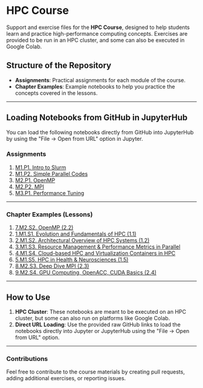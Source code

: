 # HPC Course

Support and exercise files for the **HPC Course**, designed to help students learn and practice high-performance computing concepts. Exercises are provided to be run in an HPC cluster, and some can also be executed in Google Colab.

## Structure of the Repository

- **Assignments**: Practical assignments for each module of the course.
- **Chapter Examples**: Example notebooks to help you practice the concepts covered in the lessons.

---

## Loading Notebooks from GitHub in JupyterHub

You can load the following notebooks directly from GitHub into JupyterHub by using the "File -> Open from URL" option in Jupyter.

### Assignments

1. [M1.P1. Intro to Slurm](https://raw.githubusercontent.com/OscarDiez/hpc_course/main/assignments/M1.P1.IntroSlurm.ipynb)
2. [M1.P2. Simple Parallel Codes](https://raw.githubusercontent.com/OscarDiez/hpc_course/main/assignments/M1.P2.SimpleParallelCodes.ipynb)
3. [M2.P1. OpenMP](https://raw.githubusercontent.com/OscarDiez/hpc_course/main/assignments/M2.P1.OpenMP.ipynb)
4. [M2.P2. MPI](https://raw.githubusercontent.com/OscarDiez/hpc_course/main/assignments/M2.P2.MPI.ipynb)
5. [M3.P1. Performance Tuning](https://raw.githubusercontent.com/OscarDiez/hpc_course/main/assignments/M3.P1.Performance_tuning.ipynb)

---

### Chapter Examples (Lessons)

1. [7.M2.S2. OpenMP (2.2)](https://raw.githubusercontent.com/OscarDiez/hpc_course/main/chapters_examples/7.M2.S2.OpenMP%20(2.2).ipynb)
2. [1.M1.S1. Evolution and Fundamentals of HPC (1.1)](https://raw.githubusercontent.com/OscarDiez/hpc_course/main/chapters_examples/1.M1.S1.Evolution%20and%20Fundamentals%20of%20HPC%20(1.1).ipynb)
3. [2.M1.S2. Architectural Overview of HPC Systems (1.2)](https://raw.githubusercontent.com/OscarDiez/hpc_course/main/chapters_examples/2.M1.S2.Architectural%20Overview%20of%20HPC%20Systems%20(1.2).ipynb)
4. [3.M1.S3. Resource Management & Performance Metrics in Parallel](https://raw.githubusercontent.com/OscarDiez/hpc_course/main/chapters_examples/3.M1.S3.Resource%20Management%20%26%20Performance%20Metrics%20in%20Parallel.ipynb)
5. [4.M1.S4. Cloud-based HPC and Virtualization Containers in HPC](https://raw.githubusercontent.com/OscarDiez/hpc_course/main/chapters_examples/4.M1.S4.Cloud-based%20HPC%20and%20Virtualization_Containers%20in%20HPC.ipynb)
6. [5.M1.S5. HPC in Health & Neurosciences (1.5)](https://raw.githubusercontent.com/OscarDiez/hpc_course/main/chapters_examples/5.M1.S5.HPC%20in%20Health%20%26%20Neurosciences%20(1.5).ipynb)
7. [8.M2.S3. Deep Dive MPI (2.3)](https://raw.githubusercontent.com/OscarDiez/hpc_course/main/chapters_examples/8.M2.S3.Deep%20Dive%20MPI%20(2.3).ipynb)
8. [9.M2.S4. GPU Computing, OpenACC, CUDA Basics (2.4)](https://raw.githubusercontent.com/OscarDiez/hpc_course/main/chapters_examples/9.M2.S4.GPU%20Computing,%20OpenAcc_CUDA%20basics%20(2.4).ipynb)

---

## How to Use

1. **HPC Cluster**: These notebooks are meant to be executed on an HPC cluster, but some can also run on platforms like Google Colab.
2. **Direct URL Loading**: Use the provided raw GitHub links to load the notebooks directly into Jupyter or JupyterHub using the "File -> Open from URL" option.

---

### Contributions

Feel free to contribute to the course materials by creating pull requests, adding additional exercises, or reporting issues.
